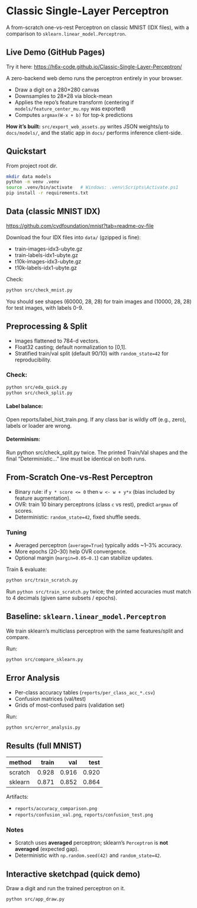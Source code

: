 # Classic Single-Layer Perceptron

A from-scratch one-vs-rest Perceptron on classic MNIST (IDX files), with a comparison to `sklearn.linear_model.Perceptron`.

## Live Demo (GitHub Pages)
Try it here: https://h6x-code.github.io/Classic-Single-Layer-Perceptron/

A zero-backend web demo runs the perceptron entirely in your browser.

- Draw a digit on a 280×280 canvas
- Downsamples to 28×28 via block-mean
- Applies the repo’s feature transform (centering if `models/feature_center_mu.npy` was exported)
- Computes `argmax(W·x + b)` for top-k predictions

**How it’s built:** `src/export_web_assets.py` writes JSON weights/μ to `docs/models/`, and the static app in `docs/` performs inference client-side.


## Quickstart
From project root dir.
```bash
mkdir data models
python -m venv .venv
source .venv/bin/activate   # Windows: .venv\Scripts\Activate.ps1
pip install -r requirements.txt
```

## Data (classic MNIST IDX)
https://github.com/cvdfoundation/mnist?tab=readme-ov-file

Download the four IDX files into `data/` (gzipped is fine):
- train-images-idx3-ubyte.gz
- train-labels-idx1-ubyte.gz
- t10k-images-idx3-ubyte.gz
- t10k-labels-idx1-ubyte.gz

Check:
```bash
python src/check_mnist.py
```
You should see shapes (60000, 28, 28) for train images and (10000, 28, 28) for test images, with labels 0-9.

## Preprocessing & Split
- Images flattened to 784-d vectors.
- Float32 casting; default normalization to [0,1].
- Stratified train/val split (default 90/10) with `random_state=42` for reproducibility.

### Check:
```bash
python src/eda_quick.py
python src/check_split.py
```
#### Label balance:
Open reports/label_hist_train.png. If any class bar is wildly off (e.g., zero), labels or loader are wrong.

#### Determinism:
Run python src/check_split.py twice. The printed Train/Val shapes and the final “Deterministic…” line must be identical on both runs.

## From-Scratch One-vs-Rest Perceptron
- Binary rule: if `y * score <= 0` then `w <- w + y*x` (bias included by feature augmentation).
- OVR: train 10 binary perceptrons (class `c` vs rest), predict `argmax` of scores.
- Deterministic: `random_state=42`, fixed shuffle seeds.

### Tuning
- Averaged perceptron (`average=True`) typically adds ~1–3% accuracy.
- More epochs (20–30) help OVR convergence.
- Optional margin (`margin=0.05–0.1`) can stabilize updates.

Train & evaluate:
```bash
python src/train_scratch.py
```
Run `python src/train_scratch.py` twice; the printed accuracies must match to 4 decimals (given same subsets / epochs).

## Baseline: `sklearn.linear_model.Perceptron`
We train sklearn’s multiclass perceptron with the same features/split and compare.

Run:
```bash
python src/compare_sklearn.py
```

## Error Analysis
- Per-class accuracy tables (`reports/per_class_acc_*.csv`)
- Confusion matrices (val/test)
- Grids of most-confused pairs (validation set)

Run:
```bash
python src/error_analysis.py
```

## Results (full MNIST)
| method  | train | val   | test  |
|---------|------:|------:|------:|
| scratch | 0.928 | 0.916 | 0.920 |
| sklearn | 0.871 | 0.852 | 0.864 |

Artifacts:
- `reports/accuracy_comparison.png`
- `reports/confusion_val.png`, `reports/confusion_test.png`

### Notes
- Scratch uses **averaged** perceptron; sklearn’s `Perceptron` is **not averaged** (expected gap).
- Deterministic with `np.random.seed(42)` and `random_state=42`.

## Interactive sketchpad (quick demo)
Draw a digit and run the trained perceptron on it.

```bash
python src/app_draw.py
```


